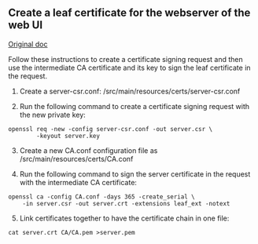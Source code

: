 ## Create a leaf certificate for the webserver of the web UI

[Original doc](https://help.f-secure.com/product.html#business/threatshield/latest/en/task_D81B8959CD3643C5A9E8DD0E2A4EF32E-threatshield-latest-en)

Follow these instructions to create a certificate signing request and then use the intermediate CA certificate and its key to sign the leaf certificate in the request.

1. Create a server-csr.conf: /src/main/resources/certs/server-csr.conf

2. Run the following command to create a certificate signing request with the new private key:
```shell script
openssl req -new -config server-csr.conf -out server.csr \
        -keyout server.key
```

3. Create a new CA.conf configuration file  as /src/main/resources/certs/CA.conf

4. Run the following command to sign the server certificate in the request with the intermediate CA certificate:
```shell script
openssl ca -config CA.conf -days 365 -create_serial \
    -in server.csr -out server.crt -extensions leaf_ext -notext
```

5. Link certificates together to have the certificate chain in one file:
```shell script
cat server.crt CA/CA.pem >server.pem
```

